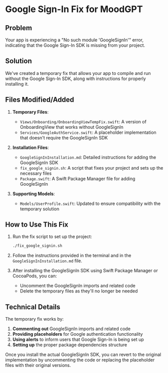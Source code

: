 # Google Sign-In Fix for MoodGPT

## Problem
Your app is experiencing a "No such module 'GoogleSignIn'" error, indicating that the Google Sign-In SDK is missing from your project.

## Solution
We've created a temporary fix that allows your app to compile and run without the Google Sign-In SDK, along with instructions for properly installing it.

## Files Modified/Added

1. **Temporary Files**:
   - `Views/Onboarding/OnboardingViewTempFix.swift`: A version of OnboardingView that works without GoogleSignIn
   - `Services/GoogleAuthService.swift`: A placeholder implementation that doesn't require the GoogleSignIn SDK

2. **Installation Files**:
   - `GoogleSignInInstallation.md`: Detailed instructions for adding the GoogleSignIn SDK
   - `fix_google_signin.sh`: A script that fixes your project and sets up the necessary files
   - `Package.swift`: A Swift Package Manager file for adding GoogleSignIn

3. **Supporting Models**:
   - `Models/UserProfile.swift`: Updated to ensure compatibility with the temporary solution

## How to Use This Fix

1. Run the fix script to set up the project:
   ```bash
   ./fix_google_signin.sh
   ```

2. Follow the instructions provided in the terminal and in the `GoogleSignInInstallation.md` file.

3. After installing the GoogleSignIn SDK using Swift Package Manager or CocoaPods, you can:
   - Uncomment the GoogleSignIn imports and related code
   - Delete the temporary files as they'll no longer be needed

## Technical Details

The temporary fix works by:

1. **Commenting out** GoogleSignIn imports and related code
2. **Providing placeholders** for Google authentication functionality
3. **Using alerts** to inform users that Google Sign-In is being set up
4. **Setting up** the proper package dependencies structure

Once you install the actual GoogleSignIn SDK, you can revert to the original implementation by uncommenting the code or replacing the placeholder files with their original versions. 